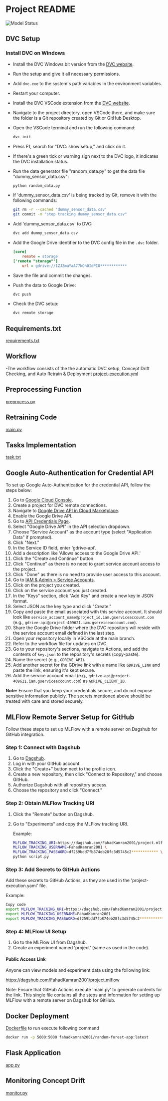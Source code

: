 # Project README
![Model Status](https://github.com/FahadKamran2001/project/actions/workflows/project-execution.yml/badge.svg)
## DVC Setup

### Install DVC on Windows

- Install the DVC Windows bit version from the [DVC website](https://dvc.org/).
- Run the setup and give it all necessary permissions.
- Add `dvc.exe` to the system's path variables in the environment variables.
- Restart your computer.
- Install the DVC VSCode extension from the [DVC website](https://dvc.org/).
- Navigate to the project directory, open VSCode there, and make sure the folder is a Git repository created by Git or GitHub Desktop.
- Open the VSCode terminal and run the following command:

    ```bash
    dvc init
    ```

- Press F1, search for "DVC: show setup," and click on it.
- If there's a green tick or warning sign next to the DVC logo, it indicates the DVC installation status.
- Run the data generator file "random_data.py" to get the data file "dummy_sensor_data.csv":

    ```bash
    python random_data.py
    ```

- If 'dummy_sensor_data.csv' is being tracked by Git, remove it with the following commands:

    ```bash
    git rm -r --cached 'dummy_sensor_data.csv'
    git commit -m "stop tracking dummy_sensor_data.csv"
    ```

- Add 'dummy_sensor_data.csv' to DVC:

    ```bash
    dvc add dummy_sensor_data.csv
    ```

- Add the Google Drive identifier to the DVC config file in the `.dvc` folder.

    ```ini
    [core]
        remote = storage
    ['remote "storage"']
        url = gdrive://1ZJZmaYaA77kOh0IdPIO************
    ```

- Save the file and commit the changes.
- Push the data to Google Drive:

    ```bash
    dvc push
    ```

- Check the DVC setup:

    ```bash
    dvc remote storage
    ```

## Requirements.txt

[requirements.txt](https://github.com/FahadKamran2001/project/blob/main/requirements.txt)

## Workflow
-The workflow consists of the the automatic DVC setup, Concept Drift Checking, and Auto Retrain & Deployment
[project-execution.yml](https://github.com/FahadKamran2001/project/blob/main/.github/workflows/project-execution.yml)

## Preprocessing Function
[preprocess.py](https://github.com/FahadKamran2001/project/blob/main/preprocess.py)

## Retraining Code
[main.py](https://github.com/FahadKamran2001/project/blob/main/main.py)

## Tasks Implementation
[task.txt](https://github.com/FahadKamran2001/project/blob/main/tasks.txt)

## Google Auto-Authentication for Credential API

To set up Google Auto-Authentication for the credential API, follow the steps below:

1. Go to [Google Cloud Console](https://console.developers.google.com/).
2. Create a project for DVC remote connections.
3. Navigate to [Google Drive API in Cloud Marketplace](https://console.cloud.google.com/marketplace/product/google/drive.googleapis.com).
4. Enable the Google Drive API.
5. Go to [API Credentials Page](https://console.cloud.google.com/apis/credentials).
6. Select "Google Drive API" in the API selection dropdown.
7. Choose "Service Account" as the account type (select "Application Data" if prompted).
8. Click "Next."
9. In the Service ID field, enter 'gdrive-api'.
10. Add a description like 'Allows access to the Google Drive API.'
11. Click the "Create and Continue" button.
12. Click "Continue" as there is no need to grant service account access to the project.
13. Click "Done" as there is no need to provide user access to this account.
14. Go to [IAM & Admin > Service Accounts](https://console.cloud.google.com/iam-admin/serviceaccounts).
15. Click on the project you created.
16. Click on the service account you just created.
17. In the "Keys" section, click "Add Key" and create a new key in JSON format.
18. Select JSON as the key type and click "Create."
19. Copy and paste the email associated with this service account. It should look like `service_account_name@project_id.iam.gserviceaccount.com` (e.g., `gdrive-api@project-409621.iam.gserviceaccount.com`).
20. Share the Google Drive folder where the DVC repository will reside with the service account email defined in the last step.
21. Open your repository locally in VSCode at the main branch.
22. Refer to the workflow file for updates on DVC.
23. Go to your repository's sections, navigate to Actions, and add the contents of `key.json` to the repository's secrets (copy-paste).
24. Name the secret (e.g., `GDRIVE_API`).
25. Add another secret for the GDrive link with a name like `GDRIVE_LINK` and paste the link, ensuring it's kept secure.
26. Add the service account email (e.g., `gdrive-api@project-409621.iam.gserviceaccount.com`) as `GDRIVE_CLIENT_ID`.

**Note:** Ensure that you keep your credentials secure, and do not expose sensitive information publicly. The secrets mentioned above should be treated with care and stored securely.

## MLFlow Remote Server Setup for GitHub

Follow these steps to set up MLFlow with a remote server on Dagshub for GitHub integration.

### Step 1: Connect with Dagshub

1. Go to [Dagshub](https://dagshub.com/).
2. Log in with your GitHub account.
3. Click the "Create+" button next to the profile icon.
4. Create a new repository, then click "Connect to Repository," and choose GitHub.
5. Authorize Dagshub with all repository access.
6. Choose the repository and click "Connect."

### Step 2: Obtain MLFlow Tracking URI

1. Click the "Remote" button on Dagshub.
2. Go to "Experiments" and copy the MLFlow tracking URI.

   Example:
   ```bash
   MLFLOW_TRACKING_URI=https://dagshub.com/FahadKamran2001/project.mlflow \
   MLFLOW_TRACKING_USERNAME=FahadKamran2001 \
   MLFLOW_TRACKING_PASSWORD=df259bdd7fb874eb28fc3d5745c2************ \
   python script.py
   ```

### Step 3: Add Secrets to GitHub Actions
Add these secrets to GitHub Actions, as they are used in the 'project-execution.yaml' file.

Example:

```bash
Copy code
export MLFLOW_TRACKING_URI=https://dagshub.com/FahadKamran2001/project.mlflow
export MLFLOW_TRACKING_USERNAME=FahadKamran2001
export MLFLOW_TRACKING_PASSWORD=df259bdd7fb874eb28fc3d5745c2************
```
### Step 4: MLFlow UI Setup
1. Go to the MLFlow UI from Dagshub.
2. Create an experiment named 'project' (same as used in the code).
#### Public Access Link
Anyone can view models and experiment data using the following link:

https://dagshub.com/FahadKamran2001/project.mlflow

Note: Ensure that GitHub Actions execute 'main.py' to generate contents for the link.
This single file contains all the steps and information for setting up MLFlow with a remote server on Dagshub for GitHub.

## Docker Deployment
[Dockerfile](https://github.com/FahadKamran2001/project/blob/main/Dockerfile)
to run execute following command
```bash
docker run -p 5000:5000 fahadkamran2001/random-forest-app:latest
```

## Flask Application
[app.py](https://github.com/FahadKamran2001/project/blob/main/app.py)

## Monitoring Concept Drift
[monitor.py](https://github.com/FahadKamran2001/project/blob/main/monitor.py)










 
